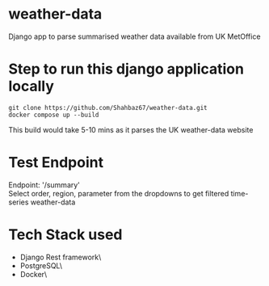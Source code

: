 # weather-data
Django app to parse summarised weather data available from UK MetOffice

# Step to run this django application locally
```
git clone https://github.com/Shahbaz67/weather-data.git
docker compose up --build
```
This build would take 5-10 mins as it parses the UK weather-data website

# Test Endpoint
Endpoint: '/summary'\
Select order, region, parameter from the dropdowns to get filtered time-series weather-data

# Tech Stack used
- Django Rest framework\
- PostgreSQL\
- Docker\

